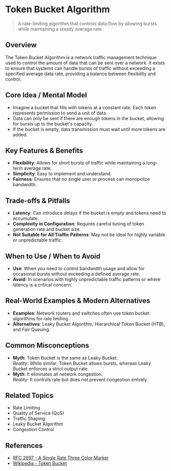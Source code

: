 # Token Bucket Algorithm

> A rate-limiting algorithm that controls data flow by allowing bursts while maintaining a steady average rate.

## Overview
The Token Bucket Algorithm is a network traffic management technique used to control the amount of data that can be sent over a network. It exists to ensure that systems can handle bursts of traffic without exceeding a specified average data rate, providing a balance between flexibility and control.

## Core Idea / Mental Model
- Imagine a bucket that fills with tokens at a constant rate. Each token represents permission to send a unit of data.
- Data can only be sent if there are enough tokens in the bucket, allowing for bursts up to the bucket's capacity.
- If the bucket is empty, data transmission must wait until more tokens are added.

## Key Features & Benefits
- **Flexibility**: Allows for short bursts of traffic while maintaining a long-term average rate.
- **Simplicity**: Easy to implement and understand.
- **Fairness**: Ensures that no single user or process can monopolize bandwidth.

## Trade-offs & Pitfalls
- **Latency**: Can introduce delays if the bucket is empty and tokens need to accumulate.
- **Complexity in Configuration**: Requires careful tuning of token generation rate and bucket size.
- **Not Suitable for All Traffic Patterns**: May not be ideal for highly variable or unpredictable traffic.

## When to Use / When to Avoid
- **Use**: When you need to control bandwidth usage and allow for occasional bursts without exceeding a defined average rate.
- **Avoid**: In scenarios with highly unpredictable traffic patterns or where latency is a critical concern.

## Real-World Examples & Modern Alternatives
- **Examples**: Network routers and switches often use token bucket algorithms for rate limiting.
- **Alternatives**: Leaky Bucket Algorithm, Hierarchical Token Bucket (HTB), and Fair Queuing.

## Common Misconceptions
- **Myth**: Token Bucket is the same as Leaky Bucket.  
  *Reality*: While similar, Token Bucket allows bursts, whereas Leaky Bucket enforces a strict output rate.
- **Myth**: It eliminates all network congestion.  
  *Reality*: It controls rate but does not prevent congestion entirely.

## Related Topics
- Rate Limiting
- Quality of Service (QoS)
- Traffic Shaping
- Leaky Bucket Algorithm
- Congestion Control

## References
- [RFC 2697 - A Single Rate Three Color Marker](https://datatracker.ietf.org/doc/html/rfc2697)  
- [Wikipedia - Token Bucket](https://en.wikipedia.org/wiki/Token_bucket)